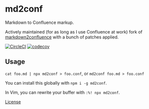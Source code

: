 # md2conf

Markdown to Confluence markup.

Actively maintained (for as long as I use Confluence at work) fork of
[markdown2confluence](https://github.com/chunpu/markdown2confluence) with a
bunch of patches applied.

[![CircleCI](https://circleci.com/gh/zacanger/md2conf.svg?style=svg)](https://circleci.com/gh/zacanger/md2conf) [![codecov](https://codecov.io/gh/zacanger/md2conf/branch/master/graph/badge.svg)](https://codecov.io/gh/zacanger/md2conf)

## Usage

`cat foo.md | npx md2conf > foo.conf`, or `md2conf foo.md > foo.conf`

You can install this globally with `npm i -g md2conf`.

In Vim, you can rewrite your buffer with `:%! npx md2conf`.

[License](./LICENSE.md)
